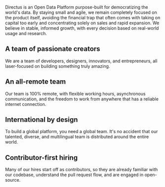 <!-- Title: About Us -->
<!-- Add this in the WYSIWYG Source Code Pane -->
<p>Directus is an Open Data Platform purpose-built for democratizing the world's data. By staying small and agile, we remain completely focused on the product itself, avoiding the financial trap that often comes with taking on capital too early and concentrating solely on sales and rapid expansion. We believe in stable, informed growth, with every decision based on real-world usage and research.</p>
<h2>A team of passionate creators</h2>
<p>We are a team of developers, designers, innovators, and entrepreneurs, all laser-focused on building something truly amazing.</p>
<h2>An all-remote team</h2>
<p>Our team is 100% remote, with flexible working hours, asynchronous communication, and the freedom to work from anywhere that has a reliable internet connection.</p>
<h2>International by design</h2>
<p>To build a global platform, you need a global team. It's no accident that our talented, diverse, and multilingual team is distributed around the entire world.</p>
<h2>Contributor-first hiring</h2>
<p>Many of our hires start off as contributors, so they are already familiar with our codebase, understand the pull request flow, and are engaged in open-source.</p>
